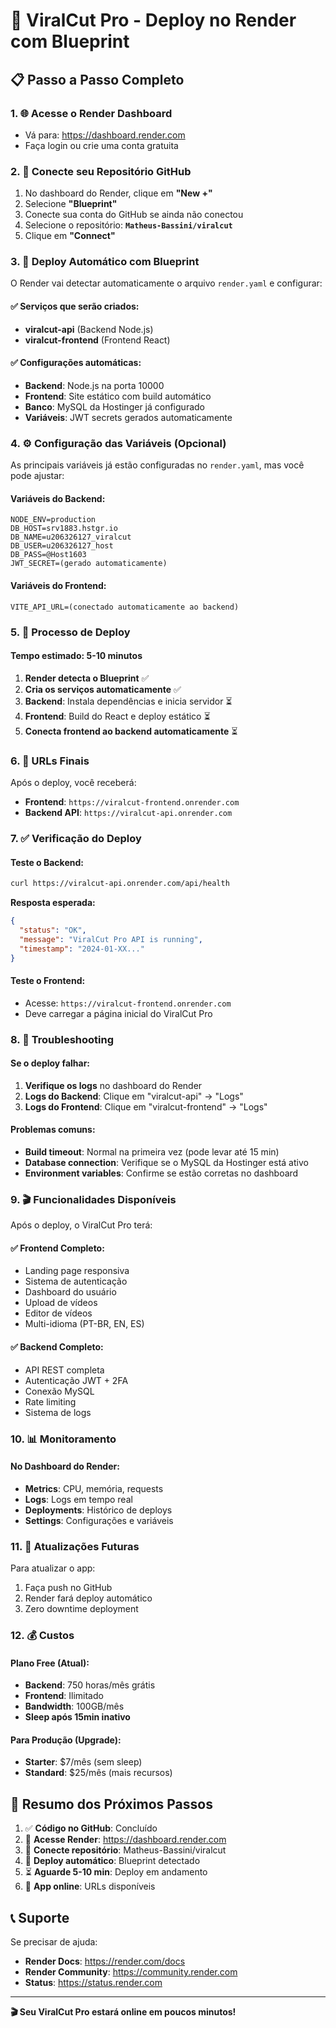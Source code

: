 # 🚀 ViralCut Pro - Deploy no Render com Blueprint

## 📋 Passo a Passo Completo

### 1. 🌐 Acesse o Render Dashboard
- Vá para: https://dashboard.render.com
- Faça login ou crie uma conta gratuita

### 2. 🔗 Conecte seu Repositório GitHub
1. No dashboard do Render, clique em **"New +"**
2. Selecione **"Blueprint"**
3. Conecte sua conta do GitHub se ainda não conectou
4. Selecione o repositório: **`Matheus-Bassini/viralcut`**
5. Clique em **"Connect"**

### 3. 🤖 Deploy Automático com Blueprint
O Render vai detectar automaticamente o arquivo `render.yaml` e configurar:

#### ✅ Serviços que serão criados:
- **viralcut-api** (Backend Node.js)
- **viralcut-frontend** (Frontend React)

#### ✅ Configurações automáticas:
- **Backend**: Node.js na porta 10000
- **Frontend**: Site estático com build automático
- **Banco**: MySQL da Hostinger já configurado
- **Variáveis**: JWT secrets gerados automaticamente

### 4. ⚙️ Configuração das Variáveis (Opcional)
As principais variáveis já estão configuradas no `render.yaml`, mas você pode ajustar:

#### Variáveis do Backend:
```
NODE_ENV=production
DB_HOST=srv1883.hstgr.io
DB_NAME=u206326127_viralcut
DB_USER=u206326127_host
DB_PASS=@Host1603
JWT_SECRET=(gerado automaticamente)
```

#### Variáveis do Frontend:
```
VITE_API_URL=(conectado automaticamente ao backend)
```

### 5. 🎯 Processo de Deploy

#### Tempo estimado: 5-10 minutos

1. **Render detecta o Blueprint** ✅
2. **Cria os serviços automaticamente** ✅
3. **Backend**: Instala dependências e inicia servidor ⏳
4. **Frontend**: Build do React e deploy estático ⏳
5. **Conecta frontend ao backend automaticamente** ⏳

### 6. 📱 URLs Finais
Após o deploy, você receberá:

- **Frontend**: `https://viralcut-frontend.onrender.com`
- **Backend API**: `https://viralcut-api.onrender.com`

### 7. ✅ Verificação do Deploy

#### Teste o Backend:
```bash
curl https://viralcut-api.onrender.com/api/health
```
**Resposta esperada:**
```json
{
  "status": "OK",
  "message": "ViralCut Pro API is running",
  "timestamp": "2024-01-XX..."
}
```

#### Teste o Frontend:
- Acesse: `https://viralcut-frontend.onrender.com`
- Deve carregar a página inicial do ViralCut Pro

### 8. 🔧 Troubleshooting

#### Se o deploy falhar:
1. **Verifique os logs** no dashboard do Render
2. **Logs do Backend**: Clique em "viralcut-api" → "Logs"
3. **Logs do Frontend**: Clique em "viralcut-frontend" → "Logs"

#### Problemas comuns:
- **Build timeout**: Normal na primeira vez (pode levar até 15 min)
- **Database connection**: Verifique se o MySQL da Hostinger está ativo
- **Environment variables**: Confirme se estão corretas no dashboard

### 9. 🎬 Funcionalidades Disponíveis

Após o deploy, o ViralCut Pro terá:

#### ✅ Frontend Completo:
- Landing page responsiva
- Sistema de autenticação
- Dashboard do usuário
- Upload de vídeos
- Editor de vídeos
- Multi-idioma (PT-BR, EN, ES)

#### ✅ Backend Completo:
- API REST completa
- Autenticação JWT + 2FA
- Conexão MySQL
- Rate limiting
- Sistema de logs

### 10. 📊 Monitoramento

#### No Dashboard do Render:
- **Metrics**: CPU, memória, requests
- **Logs**: Logs em tempo real
- **Deployments**: Histórico de deploys
- **Settings**: Configurações e variáveis

### 11. 🔄 Atualizações Futuras

Para atualizar o app:
1. Faça push no GitHub
2. Render fará deploy automático
3. Zero downtime deployment

### 12. 💰 Custos

#### Plano Free (Atual):
- **Backend**: 750 horas/mês grátis
- **Frontend**: Ilimitado
- **Bandwidth**: 100GB/mês
- **Sleep após 15min inativo**

#### Para Produção (Upgrade):
- **Starter**: $7/mês (sem sleep)
- **Standard**: $25/mês (mais recursos)

## 🎯 Resumo dos Próximos Passos

1. ✅ **Código no GitHub**: Concluído
2. 🔄 **Acesse Render**: https://dashboard.render.com
3. 🔗 **Conecte repositório**: Matheus-Bassini/viralcut
4. 🤖 **Deploy automático**: Blueprint detectado
5. ⏳ **Aguarde 5-10 min**: Deploy em andamento
6. 🎉 **App online**: URLs disponíveis

## 📞 Suporte

Se precisar de ajuda:
- **Render Docs**: https://render.com/docs
- **Render Community**: https://community.render.com
- **Status**: https://status.render.com

---

**🎬 Seu ViralCut Pro estará online em poucos minutos!**
